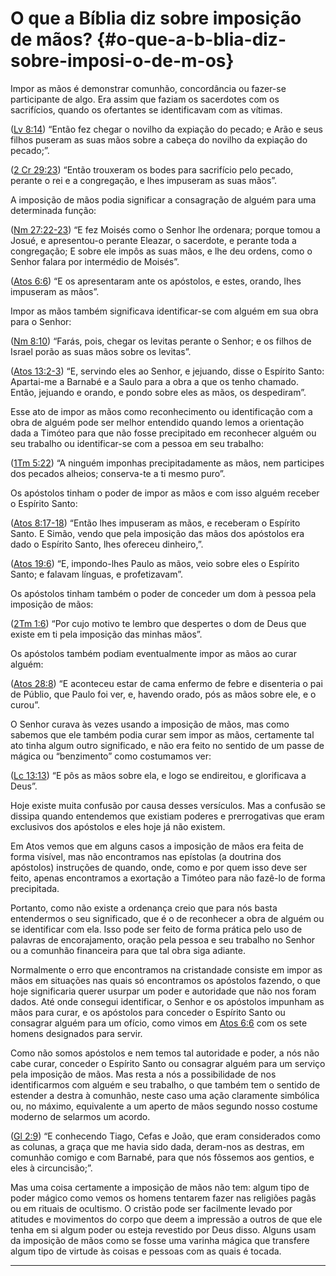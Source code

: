 # O que a Bíblia diz sobre imposição de mãos? {#o-que-a-b-blia-diz-sobre-imposi-o-de-m-os}

Impor as mãos é demonstrar comunhão, concordância ou fazer-se participante de algo. Era assim que faziam os sacerdotes com os sacrifícios, quando os ofertantes se identificavam com as vítimas.

([Lv 8:14](http://bibliaonline.com.br/acf/lv/8/14)) “Então fez chegar o novilho da expiação do pecado; e Arão e seus filhos puseram as suas mãos sobre a cabeça do novilho da expiação do pecado;”.

([2 Cr 29:23](http://bibliaonline.com.br/acf/2cr/29/23)) “Então trouxeram os bodes para sacrifício pelo pecado, perante o rei e a congregação, e lhes impuseram as suas mãos”.

A imposição de mãos podia significar a consagração de alguém para uma determinada função:

([Nm 27:22-23](http://bibliaonline.com.br/acf/nm/27/22-23)) “E fez Moisés como o Senhor lhe ordenara; porque tomou a Josué, e apresentou-o perante Eleazar, o sacerdote, e perante toda a congregação; E sobre ele impôs as suas mãos, e lhe deu ordens, como o Senhor falara por intermédio de Moisés”.

([Atos 6:6](http://bibliaonline.com.br/acf/atos/6/6)) “E os apresentaram ante os apóstolos, e estes, orando, lhes impuseram as mãos”.

Impor as mãos também significava identificar-se com alguém em sua obra para o Senhor:

([Nm 8:10](http://bibliaonline.com.br/acf/nm/8/10)) “Farás, pois, chegar os levitas perante o Senhor; e os filhos de Israel porão as suas mãos sobre os levitas”.

([Atos 13:2-3](http://bibliaonline.com.br/acf/atos/13/2-3)) “E, servindo eles ao Senhor, e jejuando, disse o Espírito Santo: Apartai-me a Barnabé e a Saulo para a obra a que os tenho chamado. Então, jejuando e orando, e pondo sobre eles as mãos, os despediram”.

Esse ato de impor as mãos como reconhecimento ou identificação com a obra de alguém pode ser melhor entendido quando lemos a orientação dada a Timóteo para que não fosse precipitado em reconhecer alguém ou seu trabalho ou identificar-se com a pessoa em seu trabalho:

([1Tm 5:22](http://bibliaonline.com.br/acf/1tm/5/22)) “A ninguém imponhas precipitadamente as mãos, nem participes dos pecados alheios; conserva-te a ti mesmo puro”.

Os apóstolos tinham o poder de impor as mãos e com isso alguém receber o Espírito Santo:

([Atos 8:17-18](http://bibliaonline.com.br/acf/atos/8/17-18)) “Então lhes impuseram as mãos, e receberam o Espírito Santo. E Simão, vendo que pela imposição das mãos dos apóstolos era dado o Espírito Santo, lhes ofereceu dinheiro,”.

([Atos 19:6](http://bibliaonline.com.br/acf/atos/19/6)) “E, impondo-lhes Paulo as mãos, veio sobre eles o Espírito Santo; e falavam línguas, e profetizavam”.

Os apóstolos tinham também o poder de conceder um dom à pessoa pela imposição de mãos:

([2Tm 1:6](http://bibliaonline.com.br/acf/2tm/1/6)) “Por cujo motivo te lembro que despertes o dom de Deus que existe em ti pela imposição das minhas mãos”.

Os apóstolos também podiam eventualmente impor as mãos ao curar alguém:

([Atos 28:8](http://bibliaonline.com.br/acf/atos/28/8)) “E aconteceu estar de cama enfermo de febre e disenteria o pai de Públio, que Paulo foi ver, e, havendo orado, pós as mãos sobre ele, e o curou”.

O Senhor curava às vezes usando a imposição de mãos, mas como sabemos que ele também podia curar sem impor as mãos, certamente tal ato tinha algum outro significado, e não era feito no sentido de um passe de mágica ou “benzimento” como costumamos ver:

([Lc 13:13](http://bibliaonline.com.br/acf/lc/13/13)) “E pôs as mãos sobre ela, e logo se endireitou, e glorificava a Deus”.

Hoje existe muita confusão por causa desses versículos. Mas a confusão se dissipa quando entendemos que existiam poderes e prerrogativas que eram exclusivos dos apóstolos e eles hoje já não existem.

Em Atos vemos que em alguns casos a imposição de mãos era feita de forma visível, mas não encontramos nas epístolas (a doutrina dos apóstolos) instruções de quando, onde, como e por quem isso deve ser feito, apenas encontramos a exortação a Timóteo para não fazê-lo de forma precipitada.

Portanto, como não existe a ordenança creio que para nós basta entendermos o seu significado, que é o de reconhecer a obra de alguém ou se identificar com ela. Isso pode ser feito de forma prática pelo uso de palavras de encorajamento, oração pela pessoa e seu trabalho no Senhor ou a comunhão financeira para que tal obra siga adiante.

Normalmente o erro que encontramos na cristandade consiste em impor as mãos em situações nas quais só encontramos os apóstolos fazendo, o que hoje significaria querer usurpar um poder e autoridade que não nos foram dados. Até onde consegui identificar, o Senhor e os apóstolos impunham as mãos para curar, e os apóstolos para conceder o Espírito Santo ou consagrar alguém para um ofício, como vimos em [Atos 6:6](http://bibliaonline.com.br/acf/atos/6/6) com os sete homens designados para servir.

Como não somos apóstolos e nem temos tal autoridade e poder, a nós não cabe curar, conceder o Espírito Santo ou consagrar alguém para um serviço pela imposição de mãos. Mas resta a nós a possibilidade de nos identificarmos com alguém e seu trabalho, o que também tem o sentido de estender a destra à comunhão, neste caso uma ação claramente simbólica ou, no máximo, equivalente a um aperto de mãos segundo nosso costume moderno de selarmos um acordo.

([Gl 2:9](http://bibliaonline.com.br/acf/gl/2/9)) “E conhecendo Tiago, Cefas e João, que eram considerados como as colunas, a graça que me havia sido dada, deram-nos as destras, em comunhão comigo e com Barnabé, para que nós fôssemos aos gentios, e eles à circuncisão;”.

Mas uma coisa certamente a imposição de mãos não tem: algum tipo de poder mágico como vemos os homens tentarem fazer nas religiões pagãs ou em rituais de ocultismo. O cristão pode ser facilmente levado por atitudes e movimentos do corpo que deem a impressão a outros de que ele tenha em si algum poder ou esteja revestido por Deus disso. Alguns usam da imposição de mãos como se fosse uma varinha mágica que transfere algum tipo de virtude às coisas e pessoas com as quais é tocada.

*****